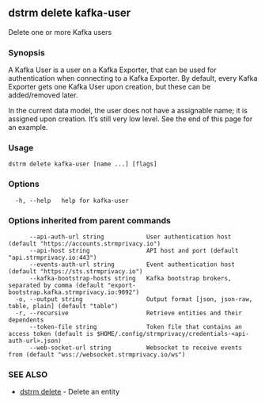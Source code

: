 ## dstrm delete kafka-user

Delete one or more Kafka users

### Synopsis

A Kafka User is a user on a Kafka Exporter, that can be used for
authentication when connecting to a Kafka Exporter. By default, every
Kafka Exporter gets one Kafka User upon creation, but these can be
added/removed later.

In the current data model, the user does not have a assignable name; it
is assigned upon creation. It’s still very low level. See the end of
this page for an example.

### Usage

```
dstrm delete kafka-user [name ...] [flags]
```

### Options

```
  -h, --help   help for kafka-user
```

### Options inherited from parent commands

```
      --api-auth-url string            User authentication host (default "https://accounts.strmprivacy.io")
      --api-host string                API host and port (default "api.strmprivacy.io:443")
      --events-auth-url string         Event authentication host (default "https://sts.strmprivacy.io")
      --kafka-bootstrap-hosts string   Kafka bootstrap brokers, separated by comma (default "export-bootstrap.kafka.strmprivacy.io:9092")
  -o, --output string                  Output format [json, json-raw, table, plain] (default "table")
  -r, --recursive                      Retrieve entities and their dependents
      --token-file string              Token file that contains an access token (default is $HOME/.config/strmprivacy/credentials-<api-auth-url>.json)
      --web-socket-url string          Websocket to receive events from (default "wss://websocket.strmprivacy.io/ws")
```

### SEE ALSO

* [dstrm delete](dstrm_delete.md)	 - Delete an entity


